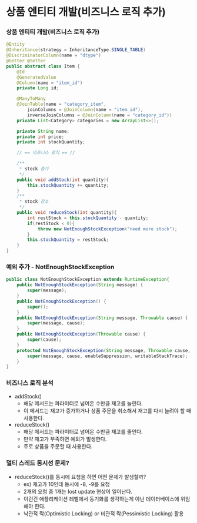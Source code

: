 # 상품 엔티티 개발(비즈니스 로직 추가)

### 상품 엔티티 개발(비즈니스 로직 추가)

```java
@Entity
@Inheritance(strategy = InheritanceType.SINGLE_TABLE)
@DiscriminatorColumn(name = "dtype")
@Getter @Setter
public abstract class Item {
    @Id
    @GeneratedValue
    @Column(name = "item_id")
    private Long id;

    @ManyToMany
    @JoinTable(name = "category_item",
        joinColumns = @JoinColumn(name = "item_id"),
        inverseJoinColumns = @JoinColumn(name = "category_id"))
    private List<Category> categories = new ArrayList<>();

    private String name;
    private int price;
    private int stockQuantity;

    // == 비즈니스 로직 == //

    /**
     * stock 증가
     */
    public void addStock(int quantity){
        this.stockQuantity += quantity;
    }
    /**
     * stock 감소
     */
    public void reduceStock(int quantity){
        int restStock = this.stockQuantity - quantity;
        if(restStock < 0){
            throw new NotEnoughStockException("need more stock");
        }
        this.stockQuantity = restStock;
    }
}
```

### 예외 추가 - NotEnoughStockException

```java
public class NotEnoughStockException extends RuntimeException{
    public NotEnoughStockException(String message) {
        super(message);
    }
    public NotEnoughStockException() {
        super();
    }
    public NotEnoughStockException(String message, Throwable cause) {
        super(message, cause);
    }
    public NotEnoughStockException(Throwable cause) {
        super(cause);
    }
    protected NotEnoughStockException(String message, Throwable cause, boolean enableSuppression, boolean writableStackTrace) {
        super(message, cause, enableSuppression, writableStackTrace);
    }
}
```

### 비즈니스 로직 분석

- addStock() 
  - 해당 메서드는 파라미터로 넘어온 수만큼 재고를 늘린다.
  - 이 메서드는 재고가 증가하거나 상품 주문을 취소해서 재고를 다시 늘려야 할 때 사용한다. 
- reduceStock() 
  - 해당 메서드는 파라미터로 넘어온 수만큼 재고를 줄인다.
  - 만약 재고가 부족하면 예외가 발생한다. 
  - 주로 상품을 주문할 때 사용한다.

### 멀티 스레드 동시성 문제?

- reduceStock()를 동시에 요청을 하면 어떤 문제가 발생할까? 
  - ex) 재고가 10인데 동시에 -8, -9를 요청 
  - 2개의 요청 중 1개는 lost update 현상이 일어난다.
  - 이런건 애플리케이션 레벨에서 동기화를 생각하는게 아닌 데이터베이스에 위임해야 한다.
  - 낙관적 락(Optimistic Locking) or 비관적 락(Pessimistic Locking) 활용 


